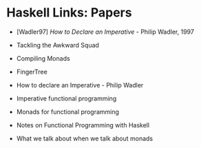 # Haskell Links: Papers

- [Wadler97] *How to Declare an Imperative* - Philip Wadler, 1997

- Tackling the Awkward Squad
- Compiling Monads
- FingerTree
- How to declare an Imperative - Philip Wadler
- Imperative functional programming
- Monads for functional programming
- Notes on Functional Programming with Haskell
- What we talk about when we talk about monads
